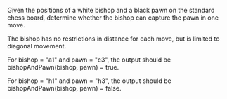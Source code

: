 Given the positions of a white bishop and a black pawn on the standard chess board, determine whether the bishop can capture the pawn in one move.

The bishop has no restrictions in distance for each move, but is limited to diagonal movement.

For bishop = "a1" and pawn = "c3", the output should be
bishopAndPawn(bishop, pawn) = true.

For bishop = "h1" and pawn = "h3", the output should be
bishopAndPawn(bishop, pawn) = false.

